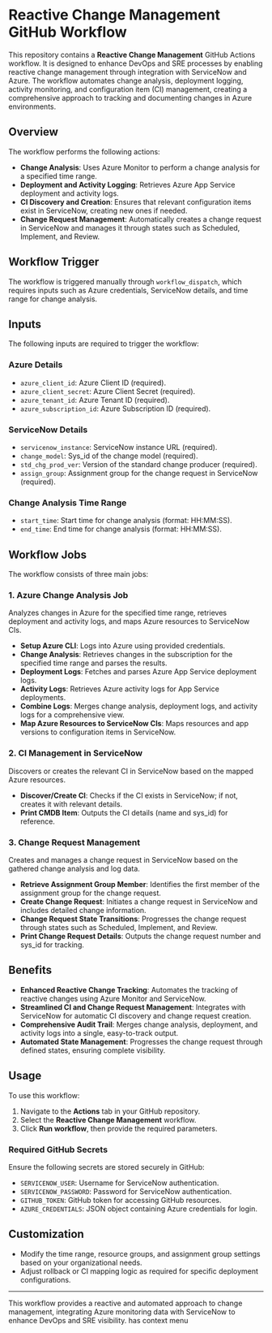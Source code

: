 # Reactive Change Management GitHub Workflow
This repository contains a **Reactive Change Management** GitHub Actions workflow. It is designed to enhance DevOps and SRE processes by enabling reactive change management through integration with ServiceNow and Azure. The workflow automates change analysis, deployment logging, activity monitoring, and configuration item (CI) management, creating a comprehensive approach to tracking and documenting changes in Azure environments.
## Overview
The workflow performs the following actions:
- **Change Analysis**: Uses Azure Monitor to perform a change analysis for a specified time range.
- **Deployment and Activity Logging**: Retrieves Azure App Service deployment and activity logs.
- **CI Discovery and Creation**: Ensures that relevant configuration items exist in ServiceNow, creating new ones if needed.
- **Change Request Management**: Automatically creates a change request in ServiceNow and manages it through states such as Scheduled, Implement, and Review.
## Workflow Trigger
The workflow is triggered manually through `workflow_dispatch`, which requires inputs such as Azure credentials, ServiceNow details, and time range for change analysis.
## Inputs
The following inputs are required to trigger the workflow:
### Azure Details
- `azure_client_id`: Azure Client ID (required).
- `azure_client_secret`: Azure Client Secret (required).
- `azure_tenant_id`: Azure Tenant ID (required).
- `azure_subscription_id`: Azure Subscription ID (required).
### ServiceNow Details
- `servicenow_instance`: ServiceNow instance URL (required).
- `change_model`: Sys_id of the change model (required).
- `std_chg_prod_ver`: Version of the standard change producer (required).
- `assign_group`: Assignment group for the change request in ServiceNow (required).
### Change Analysis Time Range
- `start_time`: Start time for change analysis (format: HH:MM:SS).
- `end_time`: End time for change analysis (format: HH:MM:SS).
## Workflow Jobs
The workflow consists of three main jobs:
### 1. Azure Change Analysis Job
Analyzes changes in Azure for the specified time range, retrieves deployment and activity logs, and maps Azure resources to ServiceNow CIs.
- **Setup Azure CLI**: Logs into Azure using provided credentials.
- **Change Analysis**: Retrieves changes in the subscription for the specified time range and parses the results.
- **Deployment Logs**: Fetches and parses Azure App Service deployment logs.
- **Activity Logs**: Retrieves Azure activity logs for App Service deployments.
- **Combine Logs**: Merges change analysis, deployment logs, and activity logs for a comprehensive view.
- **Map Azure Resources to ServiceNow CIs**: Maps resources and app versions to configuration items in ServiceNow.
### 2. CI Management in ServiceNow
Discovers or creates the relevant CI in ServiceNow based on the mapped Azure resources.
- **Discover/Create CI**: Checks if the CI exists in ServiceNow; if not, creates it with relevant details.
- **Print CMDB Item**: Outputs the CI details (name and sys_id) for reference.
### 3. Change Request Management
Creates and manages a change request in ServiceNow based on the gathered change analysis and log data.
- **Retrieve Assignment Group Member**: Identifies the first member of the assignment group for the change request.
- **Create Change Request**: Initiates a change request in ServiceNow and includes detailed change information.
- **Change Request State Transitions**: Progresses the change request through states such as Scheduled, Implement, and Review.
- **Print Change Request Details**: Outputs the change request number and sys_id for tracking.
## Benefits
- **Enhanced Reactive Change Tracking**: Automates the tracking of reactive changes using Azure Monitor and ServiceNow.
- **Streamlined CI and Change Request Management**: Integrates with ServiceNow for automatic CI discovery and change request creation.
- **Comprehensive Audit Trail**: Merges change analysis, deployment, and activity logs into a single, easy-to-track output.
- **Automated State Management**: Progresses the change request through defined states, ensuring complete visibility.
## Usage
To use this workflow:
1. Navigate to the **Actions** tab in your GitHub repository.
2. Select the **Reactive Change Management** workflow.
3. Click **Run workflow**, then provide the required parameters.
### Required GitHub Secrets
Ensure the following secrets are stored securely in GitHub:
- `SERVICENOW_USER`: Username for ServiceNow authentication.
- `SERVICENOW_PASSWORD`: Password for ServiceNow authentication.
- `GITHUB_TOKEN`: GitHub token for accessing GitHub resources.
- `AZURE_CREDENTIALS`: JSON object containing Azure credentials for login.
## Customization
- Modify the time range, resource groups, and assignment group settings based on your organizational needs.
- Adjust rollback or CI mapping logic as required for specific deployment configurations.
---
This workflow provides a reactive and automated approach to change management, integrating Azure monitoring data with ServiceNow to enhance DevOps and SRE visibility.
has context menu
